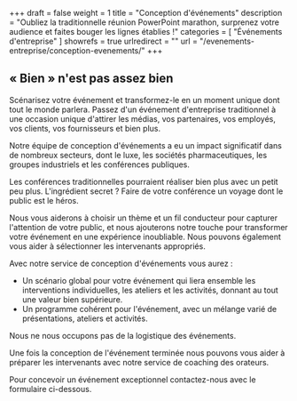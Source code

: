 +++
draft 		= false
weight		= 1
title 		= "Conception d'événements"
description	= "Oubliez la traditionnelle réunion PowerPoint marathon, surprenez votre audience et faites bouger les lignes établies !"
categories	= [ "Événements d'entreprise" ]
showrefs	= true
urlredirect	= ""
url 		= "/evenements-entreprise/conception-evenements/"
+++

## « Bien » n'est pas assez bien

Scénarisez votre événement et transformez-le en un moment unique dont tout le monde parlera. Passez d'un événement d'entreprise traditionnel à une occasion unique d'attirer les médias, vos partenaires, vos employés, vos clients, vos fournisseurs et bien plus. 

Notre équipe de conception d'événements a eu un impact significatif dans de nombreux secteurs, dont le luxe, les sociétés pharmaceutiques, les groupes industriels et les conférences publiques.

Les conférences traditionnelles pourraient réaliser bien plus avec un petit peu plus. L'ingrédient secret ? Faire de votre conférence un voyage dont le public est le héros.

Nous vous aiderons à choisir un thème et un fil conducteur pour capturer l'attention de votre public, et nous ajouterons notre touche pour transformer votre événement en une expérience inoubliable. Nous pouvons également vous aider à sélectionner les intervenants appropriés.

Avec notre service de conception d'événements vous aurez :

* Un scénario global pour votre événement qui liera ensemble les interventions individuelles, les ateliers et les activités, donnant au tout une valeur bien supérieure.
* Un programme cohérent pour l'événement, avec un mélange varié de présentations, ateliers et activités.

Nous ne nous occupons pas de la logistique des événements.

Une fois la conception de l'événement terminée nous pouvons vous aider à préparer les intervenants avec notre service de coaching des orateurs. 

Pour concevoir un événement exceptionnel contactez-nous avec le formulaire ci-dessous.

[pic1]: /pictures/corporate-events/event-design/event-design.jpg